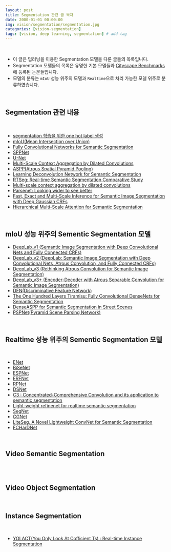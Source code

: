 ```yaml
---
layout: post
title: Segmentation 관련 글 목차   
date: 2000-01-01 00:00:00
img: vision/segmentation/segmentation.jpg
categories: [vision-segmentation] 
tags: [vision, deep learning, segmentation] # add tag
---
```


<br>

- 이 글은 딥러닝을 이용한 Segmentation 모델을 다룬 글들의 목록입니다.
- Segmentation 모델들의 목록은 유명한 기본 모델들과 [Cityscape Benchmarks](https://www.cityscapes-dataset.com/benchmarks/#scene-labeling-task)에 등록된 논문들입니다.
- 모델의 분류는 `mIoU` 성능 위주의 모델과 `Realtime`으로 처리 가능한 모델 위주로 분류하였습니다.

<br>

## **Segmentation** 관련 내용

<br>

- [segmentation 학습을 위한 one hot label 생성](https://gaussian37.github.io/vision-segmentation-one_hot_label/)
- [mIoU(Mean Intersection over Union)](https://gaussian37.github.io/vision-segmentation-miou/)
- [Fully Convolutional Networks for Semantic Segmentation](https://gaussian37.github.io/vision-segmentation-fcn/)
- [SPPNet]()
- [U-Net](https://gaussian37.github.io/vision-segmentation-unet/)
- [Multi-Scale Context Aggregation by Dilated Convolutions](https://blog.naver.com/laonple/220991967450)
- [ASPP(Atrous Spatial Pyramid Pooling)](https://gaussian37.github.io/vision-segmentation-aspp/)
- [Learning Deconvolution Network for Semantic Segmentation]()
- [RTSeg: Real-time Semantic Segmentation Comparative Study]()
- [Multi-scale context aggregation by dilated convolutions]()
- [Parsenet: Looking wider to see better]()
- [Fast, Exact and Multi-Scale Inference for Semantic Image Segmentation with Deep Gaussian CRFs]()
- [Hierarchical Multi-Scale Attention for Semantic Segmentation]()

<br>

## **mIoU 성능 위주의 Sementic Segmentation 모델**

- [DeepLab_v1 (Semantic Image Segmentation with Deep Convolutional Nets and Fully Connected CRFs)]()
- [DeepLab_v2 (DeepLab: Semantic Image Segmentation with Deep Convolutional Nets, Atrous Convolution, and Fully Connected CRFs)]()
- [DeepLab_v3 (Rethinking Atrous Convolution for Semantic Image Segmentation)](https://gaussian37.github.io/vision-segmentation-deeplabv3/)
- [DeepLab_v3+ (Encoder-Decoder with Atrous Separable Convolution for Semantic Image Segmentation)](https://gaussian37.github.io/vision-segmentation-deeplabv3plus/)
- [DFN(Discriminative Feature Network)]()
- [The One Hundred Layers Tiramisu: Fully Convolutional DenseNets for Semantic Segmentation]()
- [DenseASPP for Semantic Segmentation in Street Scenes]()
- [PSPNet(Pyramid Scene Parsing Network)](https://gaussian37.github.io/vision-segmentation-pspnet/)

<br>

## **Realtime 성능 위주의 Sementic Segmentation 모델**

<br>

- [ENet]()
- [BiSeNet]()
- [ESPNet]()
- [ERFNet]()
- [RPNet]()
- [DSNet]()
- [C3 : Concentrated-Comprehensive Convolution and its application to semantic segmentation]()
- [Light-weight refinenet for realtime semantic segmentation]()
- [SegNet]()
- [CGNet](https://gaussian37.github.io/vision-segmentation-cgnet/)
- [LiteSeg, A Novel Lightweight ConvNet for Semantic Segmentation](https://gaussian37.github.io/vision-segmentation-liteseg/)
- [FCHarDNet]()

<br>

## **Video Semantic Segmentation**

<br>




<br>

## **Video Object Segmentation**

<br>

## **Instance Segmentation**

<br>

- [YOLACT(You Only Look At Cofficient Ts) : Real-time Instance Segmentation](https://gaussian37.github.io/vision-segmentation-yolact/)
